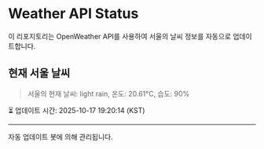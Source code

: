 
# Weather API Status

이 리포지토리는 OpenWeather API를 사용하여 서울의 날씨 정보를 자동으로 업데이트합니다.

## 현재 서울 날씨
> 서울의 현재 날씨: light rain, 온도: 20.61°C, 습도: 90%

⏳ 업데이트 시간: 2025-10-17 19:20:14 (KST)

---
자동 업데이트 봇에 의해 관리됩니다.
